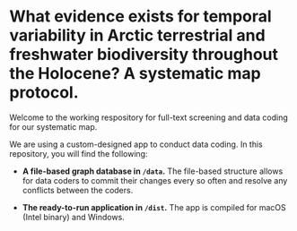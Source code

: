 What evidence exists for temporal variability in Arctic terrestrial and freshwater biodiversity throughout the Holocene? A systematic map protocol.
===

Welcome to the working respository for full-text screening and data coding for our systematic map.

We are using a custom-designed app to conduct data coding. In this repository, you will find the following:

* **A file-based graph database in ```/data```.** The file-based structure allows for data coders to commit their changes every so often and resolve any conflicts between the coders.

* **The ready-to-run application in ```/dist```.** The app is compiled for macOS (Intel binary) and Windows.